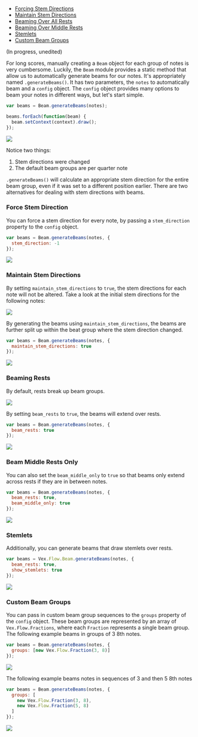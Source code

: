 * [Forcing Stem Directions](https://github.com/0xfe/vexflow/wiki/Automatic-Beaming#force-stem-direction)
* [Maintain Stem Directions](https://github.com/0xfe/vexflow/wiki/Automatic-Beaming#maintain-stem-directions)
* [Beaming Over All Rests](https://github.com/0xfe/vexflow/wiki/Automatic-Beaming#beaming-rests)
* [Beaming Over Middle Rests](https://github.com/0xfe/vexflow/wiki/Automatic-Beaming#beam-middle-rests-only)
* [Stemlets](https://github.com/0xfe/vexflow/wiki/Automatic-Beaming#stemlets)
* [Custom Beam Groups](https://github.com/0xfe/vexflow/wiki/Automatic-Beaming#custom-beam-groups)

(In progress, unedited)

For long scores, manually creating a `Beam` object for each group of notes is very cumbersome. Luckily, the `Beam` module provides a static method that allow us to automatically generate beams for our notes. It's appropriately named `.generateBeams()`. It has two parameters, the `notes` to automatically beam and a `config` object. The `config` object provides many options to beam your notes in different ways, but let's start simple.

```javascript
var beams = Beam.generateBeams(notes);

beams.forEach(function(beam) {
  beam.setContext(context).draw();
});
```

![](http://i.imgur.com/lcQU7F3.png)

Notice two things:

1. Stem directions were changed
2. The default beam groups are per quarter note

`.generateBeams()` will calculate an appropriate stem direction for the entire beam group, even if it was set to a different position earlier. There are two alternatives for dealing with stem directions with beams.

### Force Stem Direction

You can force a stem direction for every note, by passing a `stem_direction` property to the `config` object.

```javascript
var beams = Beam.generateBeams(notes, {
  stem_direction: -1
});
```
![](http://i.imgur.com/mUdQqmH.png)

### Maintain Stem Directions 

By setting `maintain_stem_directions` to `true`, the stem directions for each note will not be altered. Take a look at the initial stem directions for the following notes:

![](http://i.imgur.com/TbBBIGo.png)

By generating the beams using `maintain_stem_directions`, the beams are further split up within the beat group where the stem direction changed.
```javascript
var beams = Beam.generateBeams(notes, {
  maintain_stem_directions: true
});
```
![](http://i.imgur.com/IvRf0c2.png)

### Beaming Rests

By default, rests break up beam groups. 

![](http://i.imgur.com/pR8W4nV.png)

By setting `beam_rests` to `true`, the beams will extend over rests.
```javascript
var beams = Beam.generateBeams(notes, {
  beam_rests: true
});
```
![](http://i.imgur.com/QDc37uG.png)

### Beam Middle Rests Only

You can also set the `beam_middle_only` to `true` so that beams only extend across rests if they are in between notes.

```javascript
var beams = Beam.generateBeams(notes, {
  beam_rests: true,
  beam_middle_only: true
});
```
![](http://i.imgur.com/3XogNvn.png)

### Stemlets

Additionally, you can generate beams that draw stemlets over rests.
```javascript
var beams = Vex.Flow.Beam.generateBeams(notes, {
  beam_rests: true,
  show_stemlets: true
});
```
![](http://i.imgur.com/11WSh9Z.png)
### Custom Beam Groups

You can pass in custom beam group sequences to the `groups` property of the `config` object. These beam groups are represented by an array of `Vex.Flow.Fractions`, where each `Fraction` represents a single beam group. The following example beams in groups of 3 8th notes.

```javascript
var beams = Beam.generateBeams(notes, {
  groups: [new Vex.Flow.Fraction(3, 8)]
});
```
![](http://i.imgur.com/2j09Adk.png)

The following example beams notes in sequences of 3 and then 5 8th notes
```javascript
var beams = Beam.generateBeams(notes, {
  groups: [
    new Vex.Flow.Fraction(3, 8),
    new Vex.Flow.Fraction(5, 8)
  ]
});
```
![](http://i.imgur.com/o4WzoFN.png)